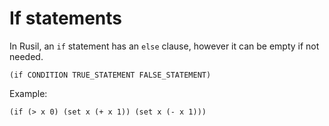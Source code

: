 # If statements

In Rusil, an ``if`` statement has an ``else`` clause, however it can be empty if not needed.

```
(if CONDITION TRUE_STATEMENT FALSE_STATEMENT)
```

Example:

```
(if (> x 0) (set x (+ x 1)) (set x (- x 1)))
```
